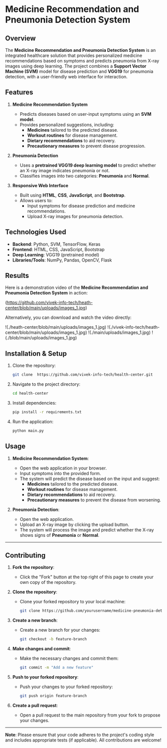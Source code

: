 # **Medicine Recommendation and Pneumonia Detection System**

## **Overview**
The **Medicine Recommendation and Pneumonia Detection System** is an integrated healthcare solution that provides personalized medicine recommendations based on symptoms and predicts pneumonia from X-ray images using deep learning. The project combines a **Support Vector Machine (SVM)** model for disease prediction and **VGG19** for pneumonia detection, with a user-friendly web interface for interaction.

## **Features**
1. **Medicine Recommendation System**  
   - Predicts diseases based on user-input symptoms using an **SVM model**.
   - Provides personalized suggestions, including:
     - **Medicines** tailored to the predicted disease.
     - **Workout routines** for disease management.
     - **Dietary recommendations** to aid recovery.
     - **Precautionary measures** to prevent disease progression.

2. **Pneumonia Detection**  
   - Uses a **pretrained VGG19 deep learning model** to predict whether an X-ray image indicates pneumonia or not.
   - Classifies images into two categories: **Pneumonia** and **Normal**.

3. **Responsive Web Interface**  
   - Built using **HTML**, **CSS**, **JavaScript**, and **Bootstrap**.
   - Allows users to:
     - Input symptoms for disease prediction and medicine recommendations.
     - Upload X-ray images for pneumonia detection.

## **Technologies Used**
- **Backend**: Python, SVM, TensorFlow, Keras
- **Frontend**: HTML, CSS, JavaScript, Bootstrap
- **Deep Learning**: VGG19 (pretrained model)
- **Libraries/Tools**: NumPy, Pandas, OpenCV, Flask

## **Results**

Here is a demonstration video of the **Medicine Recommendation and Pneumonia Detection System** in action:

(https://github.com/vivek-info-tech/heath-center/blob/main/uploads/images_1.jpg)

Alternatively, you can download and watch the video directly:

!(./heath-center/blob/main/uploads/images_1.jpg)
!(./vivek-info-tech/heath-center/blob/main/uploads/images_1.jpg)
!(./main/uploads/images_1.jpg)
!(./blob/main/uploads/images_1.jpg)


## **Installation & Setup**
1. Clone the repository:
   ```bash
   git clone  https://github.com/vivek-info-tech/health-center.git
2. Navigate to the project directory:
   ```bash
   cd health-center
3. Install dependencies:
   ```bash
   pip install -r requirements.txt
4. Run the application:
   ```bash
   python main.py


## **Usage**

1. **Medicine Recommendation System**:
   - Open the web application in your browser.
   - Input symptoms into the provided form.
   - The system will predict the disease based on the input and suggest:
     - **Medicines** tailored to the predicted disease.
     - **Workout routines** for disease management.
     - **Dietary recommendations** to aid recovery.
     - **Precautionary measures** to prevent the disease from worsening.

2. **Pneumonia Detection**:
   - Open the web application.
   - Upload an X-ray image by clicking the upload button.
   - The system will process the image and predict whether the X-ray shows signs of **Pneumonia** or **Normal**.

---

## **Contributing**

1. **Fork the repository**:
   - Click the "Fork" button at the top right of this page to create your own copy of the repository.

2. **Clone the repository**:
   - Clone your forked repository to your local machine:
     ```bash
     git clone https://github.com/yourusername/medicine-pneumonia-detection.git
     ```

3. **Create a new branch**:
   - Create a new branch for your changes:
     ```bash
     git checkout -b feature-branch
     ```

4. **Make changes and commit**:
   - Make the necessary changes and commit them:
     ```bash
     git commit -m "Add a new feature"
     ```

5. **Push to your forked repository**:
   - Push your changes to your forked repository:
     ```bash
     git push origin feature-branch
     ```

6. **Create a pull request**:
   - Open a pull request to the main repository from your fork to propose your changes.

---

**Note**: Please ensure that your code adheres to the project's coding style and includes appropriate tests (if applicable). All contributions are welcome!
